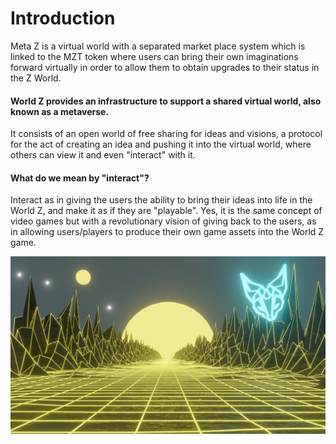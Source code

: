 # Introduction

Meta Z is a virtual world with a separated market place system which is linked to the MZT token where users can bring their own imaginations forward virtually in order to allow them to obtain upgrades to their status in the Z World.

#### World Z provides an infrastructure to support a shared virtual world, also known as a metaverse.

It consists of an open world of free sharing for ideas and visions, a protocol for the act of creating an idea and pushing it into the virtual world, where others can view it and even "interact" with it.

#### What do we mean by "interact"?

Interact as in giving the users the ability to bring their ideas into life in the World Z, and make it as if they are "playable". Yes, it is the same concept of video games but with a revolutionary vision of giving back to the users, as in allowing users/players to produce their own game assets into the World Z game.

![](<.gitbook/assets/BlaBla (1).png>)
